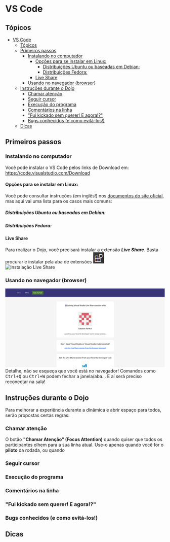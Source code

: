 # VS Code

## Tópicos
- [VS Code](#vs-code)
  - [Tópicos](#tópicos)
  - [Primeiros passos](#primeiros-passos)
    - [Instalando no computador](#instalando-no-computador)
      - [Opções para se instalar em Linux:](#opções-para-se-instalar-em-linux)
        - [Distribuições Ubuntu ou baseadas em Debian:](#distribuições-ubuntu-ou-baseadas-em-debian)
        - [Distribuições Fedora:](#distribuições-fedora)
      - [Live Share](#live-share)
    - [Usando no navegador (browser)](#usando-no-navegador-browser)
  - [Instruções durante o Dojo](#instruções-durante-o-dojo)
    - [Chamar atenção](#chamar-atenção)
    - [Seguir cursor](#seguir-cursor)
    - [Execução do programa](#execução-do-programa)
    - [Comentários na linha](#comentários-na-linha)
    - ["Fui kickado sem querer! E agora!?"](#fui-kickado-sem-querer-e-agora)
    - [Bugs conhecidos (e como evitá-los!)](#bugs-conhecidos-e-como-evitá-los)
  - [Dicas](#dicas)

## Primeiros passos
### Instalando no computador
Você pode instalar o VS Code pelos links de Download em: https://code.visualstudio.com/Download

#### Opções para se instalar em Linux:  
Você pode consultar instruções (em inglês!) nos [documentos do site oficial](https://code.visualstudio.com/docs/setup/linux), mas aqui vai uma lista para os casos mais comuns:
##### Distribuições Ubuntu ou baseadas em Debian:
##### Distribuições Fedora:

#### Live Share
Para realizar o Dojo, você precisará instalar a extensão ___Live Share___. Basta procurar e instalar pela aba de extensões <img src="imgs/liveshare-icon.png"/>  
![Instalação Live Share](imgs/liveshare.gif)
### Usando no navegador (browser)
![Usando ](imgs/liveshare-browser.png)  
Detalhe, não se esqueça que você está no navegador! Comandos como <kbd>Ctrl+Q</kbd> ou <kbd>Ctrl+W</kbd> podem fechar a janela/aba... E aí será preciso reconectar na sala!
## Instruções durante o Dojo
Para melhorar a experiência durante a dinâmica e abrir espaço para todos, serão propostas certas regras:
### Chamar atenção
O botão **"Chamar Atenção" (Focus Attention)** quando quiser que todos os participantes olhem para a sua linha atual. Use-o apenas quando você for o **piloto** da rodada, ou quando 
### Seguir cursor
### Execução do programa
### Comentários na linha
### "Fui kickado sem querer! E agora!?"
### Bugs conhecidos (e como evitá-los!)
## Dicas
